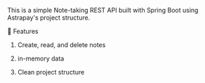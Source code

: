 This is a simple Note-taking REST API built with Spring Boot using Astrapay's project structure.

🚀 Features

1. Create, read, and delete notes

2. in-memory data

3. Clean project structure